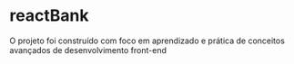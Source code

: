 # reactBank
O projeto foi construído com foco em aprendizado e prática de conceitos avançados de desenvolvimento front-end
